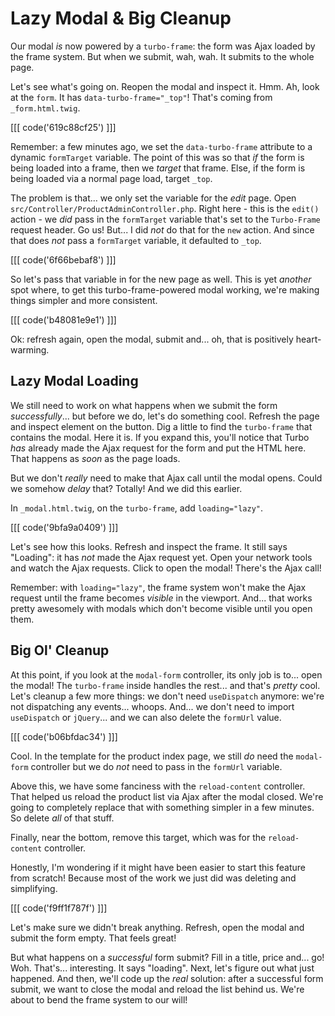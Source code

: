 # Lazy Modal & Big Cleanup

Our modal *is* now powered by a `turbo-frame`: the form was Ajax loaded by the
frame system. But when we submit, wah, wah. It submits to the whole page.

Let's see what's going on. Reopen the modal and inspect it. Hmm. Ah, look at the
`form`. It has `data-turbo-frame="_top"`! That's coming from `_form.html.twig`.

[[[ code('619c88cf25') ]]]

Remember: a few minutes ago, we set the `data-turbo-frame` attribute to a
dynamic `formTarget` variable. The point of this was so that *if* the form is
being loaded into a frame, then we *target* that frame. Else, if the form
is being loaded via a normal page load, target `_top`.

The problem is that... we only set the variable for the *edit* page. Open
`src/Controller/ProductAdminController.php`. Right here - this is the `edit()`
action - we *did* pass in the `formTarget` variable that's set to the `Turbo-Frame`
request header. Go us! But... I did *not* do that for the `new` action. And
since that does *not* pass a `formTarget` variable, it defaulted to `_top`.

[[[ code('6f66bebaf8') ]]]

So let's pass that variable in for the new page as well. This is yet *another*
spot where, to get this turbo-frame-powered modal working, we're making things
simpler and more consistent.

[[[ code('b48081e9e1') ]]]

Ok: refresh again, open the modal, submit and... oh, that is positively
heart-warming.

## Lazy Modal Loading

We still need to work on what happens when we submit the form *successfully*... but
before we do, let's do something cool. Refresh the page and inspect element on the
button. Dig a little to find the `turbo-frame` that contains the modal. Here it is.
If you expand this, you'll notice that Turbo *has* already made the Ajax request
for the form and put the HTML here. That happens as *soon* as the page loads.

But we don't *really* need to make that Ajax call until the modal opens. Could we
somehow *delay* that? Totally! And we did this earlier.

In `_modal.html.twig`, on the `turbo-frame`, add `loading="lazy"`.

[[[ code('9bfa9a0409') ]]]

Let's see how this looks. Refresh and inspect the frame. It still says "Loading":
it has *not* made the Ajax request yet. Open your network tools and watch the
Ajax requests. Click to open the modal! There's the Ajax call!

Remember: with `loading="lazy"`, the frame system won't make the Ajax request until
the frame becomes *visible* in the viewport. And... that works pretty awesomely
with modals which don't become visible until you open them.

## Big Ol' Cleanup

At this point, if you look at the `modal-form` controller, its only job is to...
open the modal! The `turbo-frame` inside handles the rest... and that's *pretty*
cool. Let's cleanup a few more things: we don't need `useDispatch` anymore: we're
not dispatching any events... whoops. And... we don't need to import `useDispatch`
or `jQuery`... and we can also delete the `formUrl` value.

[[[ code('b06bfdac34') ]]]

Cool. In the template for the product index page, we still *do* need the
`modal-form` controller but we do *not* need to pass in the `formUrl` variable.

Above this, we have some fanciness with the `reload-content` controller. That
helped us reload the product list via Ajax after the modal closed. We're going to
completely replace that with something simpler in a few minutes. So delete *all*
of that stuff.

Finally, near the bottom, remove this target, which was for the `reload-content`
controller.

Honestly, I'm wondering if it might have been easier to start this feature from
scratch! Because most of the work we just did was deleting and simplifying.

[[[ code('f9ff1f787f') ]]]

Let's make sure we didn't break anything. Refresh, open the modal and submit the
form empty. That feels great!

But what happens on a *successful* form submit? Fill in a title, price and...
go! Woh. That's... interesting. It says "loading". Next, let's figure out what
just happened. And then, we'll code up the *real* solution: after a successful
form submit, we want to close the modal and reload the list behind us. We're
about to bend the frame system to our will!
